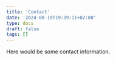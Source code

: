 ```yaml
---
title: 'Contact'
date: '2024-08-19T19:39:11+02:00'
type: docs
draft: false
tags: []
---
```


Here would be some contact information.